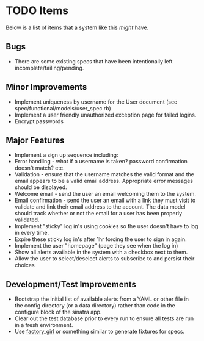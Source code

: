 # TODO Items

Below is a list of items that a system like this *might* have.

## Bugs

* There are some existing specs that have been intentionally left incomplete/failing/pending.

## Minor Improvements

* Implement uniqueness by username for the User document (see
spec/functional/models/user_spec.rb)
* Implement a user friendly unauthorized exception page for failed
logins.
* Encrypt passwords

## Major Features

* Implement a sign up sequence including:
 * Error handling - what if a username is taken? password confirmation
doesn't match? etc.
 * Validation - ensure that the username matches the valid format and
the email appears to be a valid email address. Appropriate error
messages should be displayed.
 * Welcome email - send the user an email welcoming them to the system.
 * Email confirmation - send the user an email with a link they must
visit to validate and link their email address to the account. The data
model should track whether or not the email for a user has been properly
validated.
* Implement "sticky" log in's using cookies so the user doesn't have to
log in every time.
 * Expire these sticky log in's after 1hr forcing the user to sign in
again.
* Implement the user "homepage" (page they see when the log in)
 * Show all alerts available in the system with a checkbox next to
them.
 * Allow the user to select/deselect alerts to subscribe to and
persist their choices

## Development/Test Improvements

* Bootstrap the initial list of available alerts from a YAML or other
file in the config directory (or a data directory) rather than code in
the configure block of the sinatra app.
* Clear out the test database prior to every run to ensure all tests
are run in a fresh environment.
* Use [factory_girl](https://github.com/thoughtbot/factory_girl) or
something similar to generate fixtures for specs.
